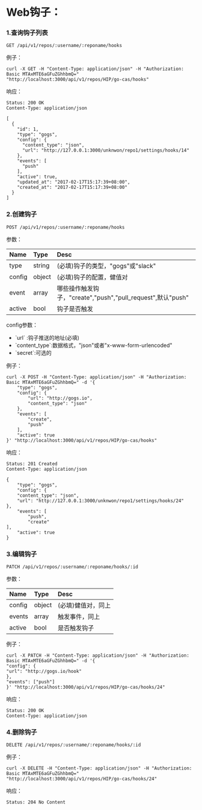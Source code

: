 # Web钩子：

### 1.查询钩子列表

```
GET /api/v1/repos/:username/:reponame/hooks
```

例子：

```
curl -X GET -H "Content-Type: application/json" -H "Authorization: Basic MTAxMTE6aGFuZGhhbmQ=" "http://localhost:3000/api/v1/repos/HIP/go-cas/hooks"
```

响应：

```
Status: 200 OK
Content-Type: application/json
```

```
[
  {
    "id": 1,
    "type": "gogs",
    "config": {
      "content_type": "json",
      "url": "http://127.0.0.1:3000/unknwon/repo1/settings/hooks/14"
    },
    "events": [
      "push"
    ],
    "active": true,
    "updated_at": "2017-02-17T15:17:39+08:00",
    "created_at": "2017-02-17T15:17:39+08:00"
  }
]
```

### 2.创建钩子

```
POST /api/v1/repos/:username/:reponame/hooks
```

参数：

| Name | Type | Desc |
| :--- | :--- | :--- |
| type | string | \(必填\)钩子的类型，"gogs"或"slack" |
| config | object | \(必填\)钩子的配置，健值对 |
| event | array | 哪些操作触发钩子，"create","push","pull\_request",默认"push" |
| active | bool | 钩子是否触发 |

config参数：

* \`url\` :钩子推送的地址\(必填\)
* \`content\_type\`:数据格式，"json"或者"x-www-form-urlencoded"
* \`secret\`:可选的

例子：

```
curl -X POST -H "Content-Type: application/json" -H "Authorization: Basic MTAxMTE6aGFuZGhhbmQ=" -d '{
    "type": "gogs",
    "config": {
        "url": "http://gogs.io",
        "content_type": "json"
    },
    "events": [
        "create",
        "push"
    ],
    "active": true
}' "http://localhost:3000/api/v1/repos/HIP/go-cas/hooks"
```

响应：

```
Status: 201 Created
Content-Type: application/json
```

```
{
    "type": "gogs",
    "config": {
    "content_type": "json",
    "url": "http://127.0.0.1:3000/unknwon/repo1/settings/hooks/24"
},
    "events": [
        "push",
        "create"
],
    "active": true
}
```

### 3.编辑钩子

```
PATCH /api/v1/repos/:username/:reponame/hooks/:id
```

参数：

| Name | Type | Desc |
| :--- | :--- | :--- |
| config | object | \(必填\)健值对，同上 |
| events | array | 触发事件，同上 |
| active | bool | 是否触发钩子 |

例子：

```
curl -X PATCH -H "Content-Type: application/json" -H "Authorization: Basic MTAxMTE6aGFuZGhhbmQ=" -d '{
"config": {
"url": "http://gogs.io/hook"
},
"events": ["push"]
}' "http://localhost:3000/api/v1/repos/HIP/go-cas/hooks/24"
```

响应：

```
Status: 200 OK
Content-Type: application/json
```

### 4.删除钩子

```
DELETE /api/v1/repos/:username/:reponame/hooks/:id
```

例子：

```
curl -X DELETE -H "Content-Type: application/json" -H "Authorization: Basic MTAxMTE6aGFuZGhhbmQ=" "http://localhost:3000/api/v1/repos/HIP/go-cas/hooks/24"
```

响应：

```
Status: 204 No Content
```



